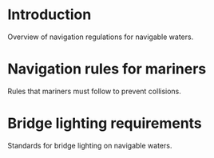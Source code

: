 # Introduction
Overview of navigation regulations for navigable waters.

# Navigation rules for mariners
Rules that mariners must follow to prevent collisions.

# Bridge lighting requirements
Standards for bridge lighting on navigable waters.
